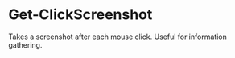 # Get-ClickScreenshot
Takes a screenshot after each mouse click. Useful for information gathering. 
